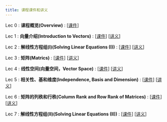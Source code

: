 ```yaml
---
title: 课程课件和讲义
---
```

Lec 0
: **课程概览(Overview)**
  :  \[[课件](https://basics.sjtu.edu.cn/~yangqizhe/pdf/la2025s/slides/LALec0-handout.pdf)\]

Lec 1
: **向量介绍(Introduction to Vectors)**
  :  \[[课件](https://basics.sjtu.edu.cn/~yangqizhe/pdf/la2025s/slides/LALec1-handout.pdf)\]
     \[[讲义](https://basics.sjtu.edu.cn/~yangqizhe/pdf/la2025s/slides/Lecture-1.pdf)\]

Lec 2
: **解线性方程组(I)(Solving Linear Equations (I))**
  :  \[[课件](https://basics.sjtu.edu.cn/~yangqizhe/pdf/la2025s/slides/LALec2-handout.pdf)\]
     \[[讲义](https://basics.sjtu.edu.cn/~yangqizhe/pdf/la2025s/slides/Lecture-2.pdf)\]

Lec 3
: **矩阵(Matrics)**
  :  \[[课件](https://basics.sjtu.edu.cn/~yangqizhe/pdf/la2025s/slides/LALec3-handout.pdf)\]
     \[[讲义](https://basics.sjtu.edu.cn/~yangqizhe/pdf/la2025s/slides/Lecture-3.pdf)\]

Lec 4
: **线性空间(向量空间，Vector Space)**
  :  \[[课件](https://basics.sjtu.edu.cn/~yangqizhe/pdf/la2025s/slides/LALec4-handout.pdf)\]
     \[[讲义](https://basics.sjtu.edu.cn/~yangqizhe/pdf/la2025s/slides/Lecture-4.pdf)\]

Lec 5
: **相关性、基和维度(Independence, Basis and Dimension)**
  :  \[[课件](https://basics.sjtu.edu.cn/~yangqizhe/pdf/la2025s/slides/LALec5-handout.pdf)\]
     \[[讲义](https://basics.sjtu.edu.cn/~yangqizhe/pdf/la2025s/slides/Lecture-5.pdf)\]


Lec 6
: **矩阵的列秩和行秩(Column Rank and Row Rank of Matrices)**
  :  \[[课件](https://basics.sjtu.edu.cn/~yangqizhe/pdf/la2025s/slides/LALec6-handout.pdf)\]
     \[[讲义](https://basics.sjtu.edu.cn/~yangqizhe/pdf/la2025s/slides/Lecture-6.pdf)\]

Lec 7
: **解线性方程组(II)(Solving Linear Equations (II))**
  :  \[[课件](https://basics.sjtu.edu.cn/~yangqizhe/pdf/la2025s/slides/LALec7-handout.pdf)\]
     \[[讲义](https://basics.sjtu.edu.cn/~yangqizhe/pdf/la2025s/slides/Lecture-7.pdf)\]